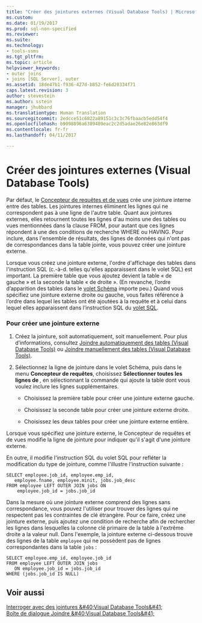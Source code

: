 ```yaml
---
title: "Créer des jointures externes (Visual Database Tools) | Microsoft Docs"
ms.custom: 
ms.date: 01/19/2017
ms.prod: sql-non-specified
ms.reviewer: 
ms.suite: 
ms.technology:
- tools-ssms
ms.tgt_pltfrm: 
ms.topic: article
helpviewer_keywords:
- outer joins
- joins [SQL Server], outer
ms.assetid: 18de47b1-f936-427d-b852-fe6d20334f71
caps.latest.revision: 3
author: stevestein
ms.author: sstein
manager: jhubbard
ms.translationtype: Human Translation
ms.sourcegitcommit: 2edcce51c6822a89151c3c3c76fbaacb5edd54f4
ms.openlocfilehash: b9098896a6389489eac2c2d5adae26e82e863df9
ms.contentlocale: fr-fr
ms.lasthandoff: 04/11/2017

---
```

# <a name="create-outer-joins-visual-database-tools"></a>Créer des jointures externes (Visual Database Tools)
Par défaut, le [Concepteur de requêtes et de vues](../../ssms/visual-db-tools/query-and-view-designer-tools-visual-database-tools.md) crée une jointure interne entre des tables. Les jointures internes éliminent les lignes qui ne correspondent pas à une ligne de l'autre table. Quant aux jointures externes, elles retournent toutes les lignes d'au moins une des tables ou vues mentionnées dans la clause FROM, pour autant que ces lignes répondent à une des conditions de recherche WHERE ou HAVING. Pour inclure, dans l'ensemble de résultats, des lignes de données qui n'ont pas de correspondances dans la table jointe, vous pouvez créer une jointure externe.  
  
Lorsque vous créez une jointure externe, l'ordre d'affichage des tables dans l'instruction SQL (c.-à-d. telles qu'elles apparaissent dans le volet SQL) est important. La première table que vous ajoutez devient la table « de gauche » et la seconde la table « de droite ». (En revanche, l’ordre d’apparition des tables dans le [volet Schéma](../../ssms/visual-db-tools/diagram-pane-visual-database-tools.md) importe peu.) Quand vous spécifiez une jointure externe droite ou gauche, vous faites référence à l’ordre dans lequel les tables ont été ajoutées à la requête et à celui dans lequel elles apparaissent dans l’instruction SQL du [volet SQL](../../ssms/visual-db-tools/sql-pane-visual-database-tools.md).  
  
### <a name="to-create-an-outer-join"></a>Pour créer une jointure externe  
  
1.  Créez la jointure, soit automatiquement, soit manuellement. Pour plus d’informations, consultez [Joindre automatiquement des tables &#40;Visual Database Tools&#41;](../../ssms/visual-db-tools/join-tables-automatically-visual-database-tools.md) ou [Joindre manuellement des tables &#40;Visual Database Tools&#41;](../../ssms/visual-db-tools/join-tables-manually-visual-database-tools.md).  
  
2.  Sélectionnez la ligne de jointure dans le volet Schéma, puis dans le menu **Concepteur de requêtes**, choisissez **Sélectionner toutes les lignes de <tablename>**, en sélectionnant la commande qui ajoute la table dont vous voulez inclure les lignes supplémentaires.  
  
    -   Choisissez la première table pour créer une jointure externe gauche.  
  
    -   Choisissez la seconde table pour créer une jointure externe droite.  
  
    -   Choisissez les deux tables pour créer une jointure externe entière.  
  
Lorsque vous spécifiez une jointure externe, le Concepteur de requêtes et de vues modifie la ligne de jointure pour indiquer qu'il s'agit d'une jointure externe.  
  
En outre, il modifie l'instruction SQL du volet SQL pour refléter la modification du type de jointure, comme l'illustre l'instruction suivante :  
  
```  
SELECT employee.job_id, employee.emp_id,  
   employee.fname, employee.minit, jobs.job_desc  
FROM employee LEFT OUTER JOIN jobs ON   
    employee.job_id = jobs.job_id  
```  
  
Dans la mesure où une jointure externe comprend des lignes sans correspondance, vous pouvez l'utiliser pour trouver des lignes qui ne respectent pas les contraintes de clé étrangère. Pour ce faire, créez une jointure externe, puis ajoutez une condition de recherche afin de rechercher les lignes dans lesquelles la colonne clé primaire de la table à l'extrême droite a la valeur null. Dans l'exemple, la jointure externe ci-dessous trouve des lignes de la table `employee` qui ne possèdent pas de lignes correspondantes dans la table `jobs` :  
  
```  
SELECT employee.emp_id, employee.job_id  
FROM employee LEFT OUTER JOIN jobs   
   ON employee.job_id = jobs.job_id  
WHERE (jobs.job_id IS NULL)  
```  
  
## <a name="see-also"></a>Voir aussi  
[Interroger avec des jointures &amp;#40;Visual Database Tools&amp;#41;](../../ssms/visual-db-tools/query-with-joins-visual-database-tools.md)  
[Boîte de dialogue Joindre &amp;#40;Visual Database Tools&amp;#41;](../../ssms/visual-db-tools/join-dialog-box-visual-database-tools.md)  
  

